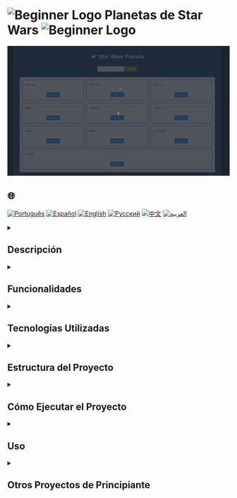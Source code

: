 # <img src="https://cdn-icons-png.flaticon.com/128/5701/5701867.png" alt="Beginner Logo" width="52" height="30" /> Planetas de Star Wars <img src="https://cdn-icons-png.flaticon.com/128/5701/5701867.png" alt="Beginner Logo" width="52" height="30" />

![Demostración](./gifs/starWars.gif)

## 🌐 
[![Português](https://img.shields.io/badge/Português-green)](https://github.com/SamuelRocha91/javascriptStarWarsPlanets/blob/main/README.md) 
[![Español](https://img.shields.io/badge/Español-yellow)](https://github.com/SamuelRocha91/javascriptStarWarsPlanets/blob/main/README_es.md) 
[![English](https://img.shields.io/badge/English-blue)](https://github.com/SamuelRocha91/javascriptStarWarsPlanets/blob/main/README_en.md) 
[![Русский](https://img.shields.io/badge/Русский-lightgrey)](https://github.com/SamuelRocha91/javascriptStarWarsPlanets/blob/main/README_ru.md) 
[![中文](https://img.shields.io/badge/中文-red)](https://github.com/SamuelRocha91/javascriptStarWarsPlanets/blob/main/README_ch.md) 
[![العربية](https://img.shields.io/badge/العربية-orange)](https://github.com/SamuelRocha91/javascriptStarWarsPlanets/blob/main/README_ar.md)

<details>
<summary><h2>Descripción</h2></summary>

Este proyecto es una aplicación web que muestra información sobre los planetas del universo de Star Wars, utilizando la [SWAPI (Star Wars API)](https://swapi.dev/). La aplicación permite a los usuarios visualizar una lista de planetas, obtener detalles sobre un planeta específico y ver información sobre sus habitantes.

</details>

<details>
<summary><h2>Funcionalidades</h2></summary>

La aplicación permite a los usuarios:

- Listar todos los planetas disponibles en la API.
- Buscar planetas por nombre.
- Mostrar detalles de un planeta, incluyendo clima, población y terreno.
- Ver información sobre los habitantes de cada planeta.

</details>

<details>
<summary><h2>Tecnologías Utilizadas</h2></summary>

- HTML
- CSS
- JavaScript
- Fetch API

</details>

<details>
<summary><h2>Estructura del Proyecto</h2></summary>

```
/star-wars-planets
│
├── index.html         # Archivo HTML principal
├── style.css          # Archivo de estilos
├── main.js            # Lógica de la aplicación
└── icons/
    └── planetas.png   # Ícono de la aplicación
```

</details>

<details>
<summary><h2>Cómo Ejecutar el Proyecto</h2></summary>

1. Clona este repositorio:
   ```bash
   git clone git@github.com:SamuelRocha91/javascriptStarWarsPlanets.git
   ```
2. Navega hasta el directorio del proyecto:
   ```bash
   cd javascriptStarWarsPlanets
   ```
3. Abre el archivo `index.html` en un navegador.

</details>

<details>
<summary><h2>Uso</h2></summary>

- Al cargar la página, se mostrará una lista de planetas.
- Puedes hacer clic en "See More" para ver detalles de un planeta.
- Utiliza la barra de búsqueda para encontrar planetas específicos por nombre.

</details>

<details>
<summary><h2>Otros Proyectos de Principiante</h2></summary>

Aquí hay otros proyectos que desarrollé durante las primeras etapas de mi carrera como desarrollador:

- 🖥️ [Conversor de binarios](https://github.com/SamuelRocha91/Bin2Dec/blob/main/README_es.md)
- 🎨 [Pixels Art](https://github.com/SamuelRocha91/PixelsArt/blob/main/README_es.md)
- 📝 [Todo List](https://github.com/SamuelRocha91/TodoList/blob/main/README_es.md)
- 🧮 [Calculadora](https://github.com/SamuelRocha91/calculator/blob/main/README_es.md)
- 🦖 [Generador de Memes](https://github.com/SamuelRocha91/memeGenerator/blob/main/README_es.md)

</details>
